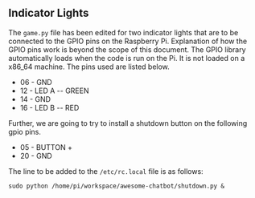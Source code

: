 ## Indicator Lights

The `game.py` file has been edited for two indicator lights that are to be connected to the GPIO pins on the Raspberry Pi.
Explanation of how the GPIO pins work is beyond the scope of this document.
The GPIO library automatically loads when the code is run on the Pi.
It is not loaded on a x86_64 machine.
The pins used are listed below.

* 06 - GND
* 12 - LED A -- GREEN
* 14 - GND
* 16 - LED B -- RED

Further, we are going to try to install a shutdown button on the following gpio pins.

* 05 - BUTTON +
* 20 - GND

The line to be added to the `/etc/rc.local` file is as follows:

```
sudo python /home/pi/workspace/awesome-chatbot/shutdown.py &
```